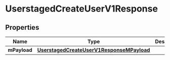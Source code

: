 
# UserstagedCreateUserV1Response

## Properties
| Name | Type | Description | Notes |
| ------------ | ------------- | ------------- | ------------- |
| **mPayload** | [**UserstagedCreateUserV1ResponseMPayload**](UserstagedCreateUserV1ResponseMPayload.md) |  |  |



